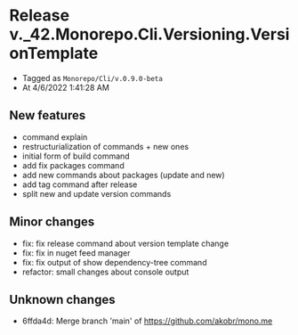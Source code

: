 # Release v._42.Monorepo.Cli.Versioning.VersionTemplate

- Tagged as `Monorepo/Cli/v.0.9.0-beta`
- At 4/6/2022 1:41:28 AM

## New features

- command explain
- restructurialization of commands + new ones
- initial form of build command
- add fix packages command
- add new commands about packages (update and new)
- add tag command after release
- split new and update version commands

## Minor changes

- fix: fix release command about version template change
- fix: fix in nuget feed manager
- fix: fix output of show dependency-tree command
- refactor: small changes about console output

## Unknown changes

- 6ffda4d: Merge branch 'main' of https://github.com/akobr/mono.me
